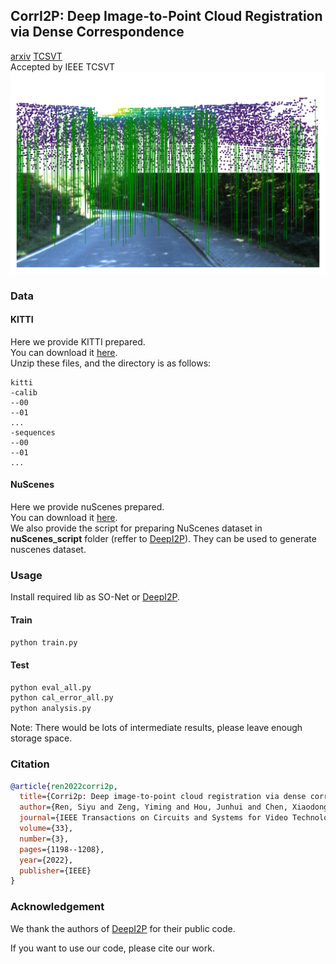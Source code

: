 ## CorrI2P: Deep Image-to-Point Cloud Registration via Dense Correspondence  
[arxiv](https://arxiv.org/pdf/2207.05483.pdf)  [TCSVT](https://ieeexplore.ieee.org/document/9900350)  
Accepted by IEEE TCSVT  
![Correspondence](pic/correspondence_ours.png)  
### Data  
#### KITTI
Here we provide KITTI prepared.  
You can download it [here](https://portland-my.sharepoint.com/:u:/g/personal/siyuren2-c_my_cityu_edu_hk/EY_3Cwr3PhZHiNj_ijDPIp0BZx23H9T1J-wrmd6gqbgykw?e=4quHFS).  
Unzip these files, and the directory is as follows:  
```
kitti
-calib
--00
--01
...
-sequences
--00
--01
...
```
#### NuScenes  
Here we provide nuScenes prepared.  
You can download it [here](https://tjueducn-my.sharepoint.com/:u:/g/personal/rsy6318_tju_edu_cn/EYRUCt8WKCRGpT4flA6k_S4BXCgTi4M6_oJTfRMuiaZiEg?e=NOi0YU).  
We also provide the script for preparing NuScenes dataset in **nuScenes_script** folder (reffer to [DeepI2P](https://github.com/lijx10/DeepI2P)). They can be used to generate nuscenes dataset. 
### Usage
Install required lib as SO-Net or [DeepI2P](https://github.com/lijx10/DeepI2P/tree/main/models/index_max_ext).
#### Train
```sh
python train.py
```
#### Test
```sh
python eval_all.py
python cal_error_all.py
python analysis.py
```
Note: There would be lots of intermediate results, please leave enough storage space.  
  
### Citation
```bibtex
@article{ren2022corri2p,
  title={Corri2p: Deep image-to-point cloud registration via dense correspondence},
  author={Ren, Siyu and Zeng, Yiming and Hou, Junhui and Chen, Xiaodong},
  journal={IEEE Transactions on Circuits and Systems for Video Technology},
  volume={33},
  number={3},
  pages={1198--1208},
  year={2022},
  publisher={IEEE}
}
```

### Acknowledgement
We thank the authors of [DeepI2P](https://github.com/lijx10/DeepI2P) for their public code.

If you want to use our code, please cite our work.

